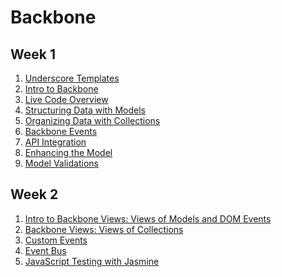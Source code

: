 
# Backbone

## Week 1

1. [Underscore Templates](../10-JavaScript/underscore-templates.md)
1. [Intro to Backbone](Introduction-to-Backbonejs.md)
1. [Live Code Overview](live-code-overview.md)
1. [Structuring Data with Models](models.md)
1. [Organizing Data with Collections](collections.md)
1. [Backbone Events](events.md)
1. [API Integration](Backbone-APIs.md)
1. [Enhancing the Model](Enhancing-the-model.md)
1. [Model Validations](model-validations.md)

## Week 2

1. [Intro to Backbone Views: Views of Models and DOM Events](Backbone-Views-of-Models-And-Events.md)
1. [Backbone Views: Views of Collections](Backbone-Views-of-Collections.md)
1. [Custom Events](Adding-Custom-Events.md)
1. [Event Bus](Backbone-Event-Bus.md)
1. [JavaScript Testing with Jasmine](../10-JavaScript/testing.md)

<!--
### Week 2
1. Views
1. Custom Events
1. Testing
1. ... the router? probably not

## Old Order
### Part 1: Models and Collections
1.  [Intro to Backbone](Introduction-to-Backbonejs.md)
1.  [Backbone Models](Backbone-Models.md)
1.  [Backbone Collections](Backbone-Collections.md)
1.  [Enhancing the Model](Enhancing-the-model.md)
1.  [Backbone Views](Backbone-Views.md)
1.  [Views for A Collection](Views-of-Collections.md)

### Part 2
1.  [Backbone APIs](Backbone-APIs.md)
1.  [Backbone Advanced Collections](Backbone-Advanced-Collections.md)
-->
